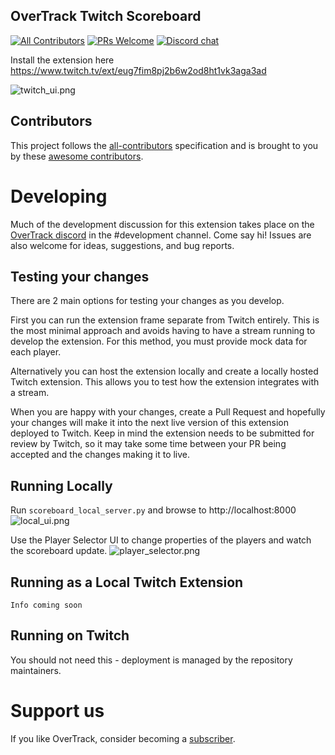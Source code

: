 OverTrack Twitch Scoreboard
---

[![All Contributors](https://img.shields.io/badge/all_contributors-1-orange.svg?style=flat-square)](#contributors)
[![PRs Welcome](https://img.shields.io/badge/PRs-welcome-brightgreen.svg?style=flat-square)](http://makeapullrequest.com)
[![Discord chat](https://img.shields.io/badge/chat-on_discord-008080.svg?style=flat-square)](https://discord.gg/JywstAB)

Install the extension here
https://www.twitch.tv/ext/eug7fim8pj2b6w2od8ht1vk3aga3ad

![twitch_ui.png](https://raw.githubusercontent.com/overtrack-gg/overtrack-twitch-extension/readme-images/twitch_ui.png)

## Contributors
This project follows the [all-contributors](https://github.com/all-contributors/all-contributors) specification and is 
brought to you by these [awesome contributors](./CONTRIBUTORS.md).

# Developing

Much of the development discussion for this extension takes place on the [OverTrack discord](https://discord.gg/JywstAB) in the #development channel.
Come say hi!
Issues are also welcome for ideas, suggestions, and bug reports.

## Testing your changes
There are 2 main options for testing your changes as you develop.

First you can run the extension frame separate from Twitch entirely. 
This is the most minimal approach and avoids having to have a stream running to develop the extension.
For this method, you must provide mock data for each player.

Alternatively you can host the extension locally and create a locally hosted Twitch extension.
This allows you to test how the extension integrates with a stream.

When you are happy with your changes, create a Pull Request and hopefully your changes will make it into the next 
live version of this extension deployed to Twitch. Keep in mind the extension needs to be submitted for review by
Twitch, so it may take some time between your PR being accepted and the changes making it to live.

## Running Locally

Run `scoreboard_local_server.py` and browse to http://localhost:8000
![local_ui.png](https://raw.githubusercontent.com/overtrack-gg/overtrack-twitch-extension/readme-images/local_ui.png)

Use the Player Selector UI to change properties of the players and watch the scoreboard update.
![player_selector.png](https://raw.githubusercontent.com/overtrack-gg/overtrack-twitch-extension/readme-images/player_selector.png)


## Running as a Local Twitch Extension

```
Info coming soon
```

## Running on Twitch

You should not need this - deployment is managed by the repository maintainers.

# Support us

If you like OverTrack, consider becoming a [subscriber](https://overtrack.gg/subscribe). 
